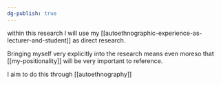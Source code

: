 ```yaml
---
dg-publish: true
---
```

within this research I will use my [[autoethnographic-experience-as-lecturer-and-student]] as direct research. 

Bringing myself very explicitly into the research means even moreso that [[my-positionality]] will be very important to reference. 

I aim to do this through [[autoethnography]]